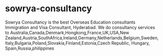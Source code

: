 # sowrya-consultancy
Sowrya Consultancy is the best Overseas Education consultants Immigration and Visa Consultant, Hyderabad. We do consultancy services to Australia,Canada,Denmark,Hongkong,France,UK,USA,New Zealand,Austria,SouthAfrica,Ireland,Germany,Netherlands,Belgium,Sweden,Italy,Bulgaria,Poland,Slovakia,Finland,Estonia,Czech Republic, Hungary, Spain,Russia,philippines
